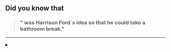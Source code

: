 ## Did you know that

<h3>
  <blockquote>
<!--START_SECTION:debris-->                                                                                               
" was Harrison Ford`s idea so that he could take a bathroom break."
<!--END_SECTION:debris-->
  </blockquote>
</h3>

-----

<details>
  <summary></summary>

<img src="https://github-readme-stats.vercel.app/api?show_icons=true&hide=issues&username=ekickx"> <img src="https://github-readme-stats.vercel.app/api/top-langs/?layout=compact&username=ekickx">

</details>
